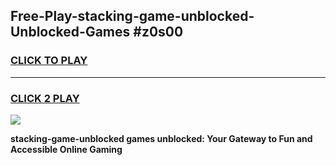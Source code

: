 
## Free-Play-stacking-game-unblocked-Unblocked-Games #z0s00
<h3>
<a href="https://news.freeplayer.one?title=stacking-game-unblocked&ref=8M">CLICK TO PLAY</a></h3>
<hr>

<h3>
<a href="https://news.freeplayer.one?title=stacking-game-unblocked&ref=8M">CLICK 2 PLAY</a>
  
</h3>

<a href="https://news.freeplayer.one?title=stacking-game-unblocked&ref=8M"><img src="https://clearcache.store/games.png"></a>


**stacking-game-unblocked games unblocked: Your Gateway to Fun and Accessible Online Gaming**
